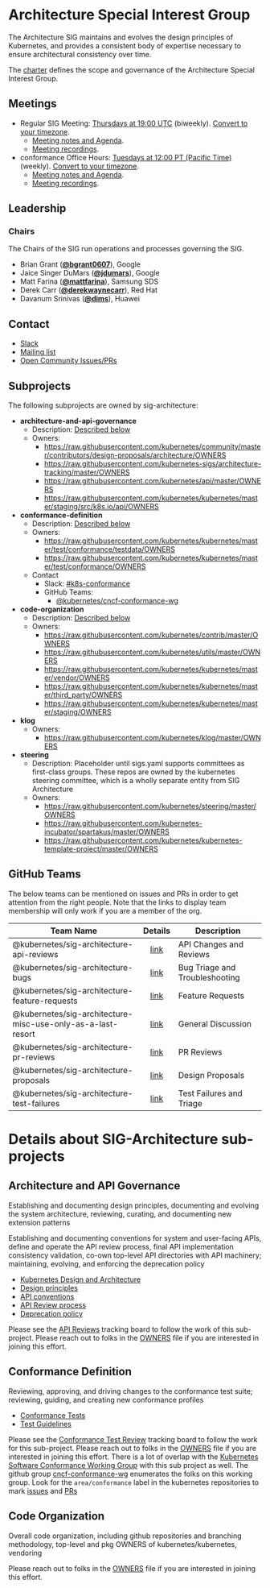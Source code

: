 <!---
This is an autogenerated file!

Please do not edit this file directly, but instead make changes to the
sigs.yaml file in the project root.

To understand how this file is generated, see https://git.k8s.io/community/generator/README.md
--->
# Architecture Special Interest Group

The Architecture SIG maintains and evolves the design principles of Kubernetes, and provides a consistent body of expertise necessary to ensure architectural consistency over time.

The [charter](charter.md) defines the scope and governance of the Architecture Special Interest Group.

## Meetings
* Regular SIG Meeting: [Thursdays at 19:00 UTC](https://docs.google.com/document/d/1FQx0BPlkkl1Bn0c9ocVBxYIKojpmrS1CFP5h0DI68AE/edit) (biweekly). [Convert to your timezone](http://www.thetimezoneconverter.com/?t=19:00&tz=UTC).
  * [Meeting notes and Agenda](https://docs.google.com/document/d/1BlmHq5uPyBUDlppYqAAzslVbAO8hilgjqZUTaNXUhKM/edit).
  * [Meeting recordings](https://www.youtube.com/playlist?list=PL69nYSiGNLP2m6198LaLN6YahX7EEac5g).
* conformance Office Hours: [Tuesdays at 12:00 PT (Pacific Time)](https://docs.google.com/document/d/1FQx0BPlkkl1Bn0c9ocVBxYIKojpmrS1CFP5h0DI68AE/edit) (weekly). [Convert to your timezone](http://www.thetimezoneconverter.com/?t=12:00&tz=PT%20%28Pacific%20Time%29).
  * [Meeting notes and Agenda](https://docs.google.com/document/d/1W31nXh9RYAb_VaYkwuPLd1hFxuRX3iU0DmaQ4lkCsX8/edit#).
  * [Meeting recordings](https://www.youtube.com/playlist?list=PL69nYSiGNLP2m6198LaLN6YahX7EEac5g).

## Leadership

### Chairs
The Chairs of the SIG run operations and processes governing the SIG.

* Brian Grant (**[@bgrant0607](https://github.com/bgrant0607)**), Google
* Jaice Singer DuMars (**[@jdumars](https://github.com/jdumars)**), Google
* Matt Farina (**[@mattfarina](https://github.com/mattfarina)**), Samsung SDS
* Derek Carr (**[@derekwaynecarr](https://github.com/derekwaynecarr)**), Red Hat
* Davanum Srinivas (**[@dims](https://github.com/dims)**), Huawei

## Contact
* [Slack](https://kubernetes.slack.com/messages/sig-architecture)
* [Mailing list](https://groups.google.com/forum/#!forum/kubernetes-sig-architecture)
* [Open Community Issues/PRs](https://github.com/kubernetes/community/labels/sig%2Farchitecture)

## Subprojects

The following subprojects are owned by sig-architecture:
- **architecture-and-api-governance**
  - Description: [Described below](#architecture-and-api-governance)
  - Owners:
    - https://raw.githubusercontent.com/kubernetes/community/master/contributors/design-proposals/architecture/OWNERS
    - https://raw.githubusercontent.com/kubernetes-sigs/architecture-tracking/master/OWNERS
    - https://raw.githubusercontent.com/kubernetes/api/master/OWNERS
    - https://raw.githubusercontent.com/kubernetes/kubernetes/master/staging/src/k8s.io/api/OWNERS
- **conformance-definition**
  - Description: [Described below](#conformance-definition)
  - Owners:
    - https://raw.githubusercontent.com/kubernetes/kubernetes/master/test/conformance/testdata/OWNERS
    - https://raw.githubusercontent.com/kubernetes/kubernetes/master/test/conformance/OWNERS
  - Contact
    - Slack: [#k8s-conformance](https://kubernetes.slack.com/messages/k8s-conformance)
    - GitHub Teams:
      - [@kubernetes/cncf-conformance-wg](https://github.com/orgs/kubernetes/teams/cncf-conformance-wg)
- **code-organization**
  - Description: [Described below](#code-organization)
  - Owners:
    - https://raw.githubusercontent.com/kubernetes/contrib/master/OWNERS
    - https://raw.githubusercontent.com/kubernetes/utils/master/OWNERS
    - https://raw.githubusercontent.com/kubernetes/kubernetes/master/vendor/OWNERS
    - https://raw.githubusercontent.com/kubernetes/kubernetes/master/third_party/OWNERS
    - https://raw.githubusercontent.com/kubernetes/kubernetes/master/staging/OWNERS
- **klog**
  - Owners:
    - https://raw.githubusercontent.com/kubernetes/klog/master/OWNERS
- **steering**
  - Description: Placeholder until sigs.yaml supports committees as first-class groups. These repos are owned by the kubernetes steering committee, which is a wholly separate entity from SIG Architecture
  - Owners:
    - https://raw.githubusercontent.com/kubernetes/steering/master/OWNERS
    - https://raw.githubusercontent.com/kubernetes-incubator/spartakus/master/OWNERS
    - https://raw.githubusercontent.com/kubernetes/kubernetes-template-project/master/OWNERS

## GitHub Teams

The below teams can be mentioned on issues and PRs in order to get attention from the right people.
Note that the links to display team membership will only work if you are a member of the org.

| Team Name | Details | Description |
| --------- |:-------:| ----------- |
| @kubernetes/sig-architecture-api-reviews | [link](https://github.com/orgs/kubernetes/teams/sig-architecture-api-reviews) | API Changes and Reviews |
| @kubernetes/sig-architecture-bugs | [link](https://github.com/orgs/kubernetes/teams/sig-architecture-bugs) | Bug Triage and Troubleshooting |
| @kubernetes/sig-architecture-feature-requests | [link](https://github.com/orgs/kubernetes/teams/sig-architecture-feature-requests) | Feature Requests |
| @kubernetes/sig-architecture-misc-use-only-as-a-last-resort | [link](https://github.com/orgs/kubernetes/teams/sig-architecture-misc-use-only-as-a-last-resort) | General Discussion |
| @kubernetes/sig-architecture-pr-reviews | [link](https://github.com/orgs/kubernetes/teams/sig-architecture-pr-reviews) | PR Reviews |
| @kubernetes/sig-architecture-proposals | [link](https://github.com/orgs/kubernetes/teams/sig-architecture-proposals) | Design Proposals |
| @kubernetes/sig-architecture-test-failures | [link](https://github.com/orgs/kubernetes/teams/sig-architecture-test-failures) | Test Failures and Triage |

<!-- BEGIN CUSTOM CONTENT -->

# Details about SIG-Architecture sub-projects

## Architecture and API Governance

Establishing and documenting design principles, documenting and evolving the system architecture, reviewing, curating, and documenting new extension patterns

Establishing and documenting conventions for system and user-facing APIs, define and operate the APl review process, final API implementation consistency validation, co-own top-level API directories with API machinery; maintaining, evolving, and enforcing the deprecation policy

* [Kubernetes Design and Architecture](https://github.com/kubernetes/community/blob/master/contributors/design-proposals/architecture/architecture.md)
* [Design principles](https://github.com/kubernetes/community/blob/master/contributors/design-proposals/architecture/principles.md)
* [API conventions](/contributors/devel/sig-architecture/api-conventions.md)
* [API Review process](https://github.com/kubernetes/community/blob/master/sig-architecture/api-review-process.md)
* [Deprecation policy](https://kubernetes.io/docs/reference/deprecation-policy/)

Please see the [API Reviews](https://github.com/orgs/kubernetes/projects/13) tracking board to follow the work of this sub-project. Please reach out to folks in the [OWNERS](https://github.com/kubernetes/community/blob/master/contributors/design-proposals/architecture/OWNERS) file if you are interested in joining this effort.

## Conformance Definition

Reviewing, approving, and driving changes to the conformance test suite; reviewing, guiding, and creating new conformance profiles

* [Conformance Tests](https://github.com/kubernetes/kubernetes/blob/master/test/conformance/testdata/conformance.txt)
* [Test Guidelines](/contributors/devel/sig-architecture/conformance-tests.md)

Please see the [Conformance Test Review](https://github.com/kubernetes-sigs/architecture-tracking/projects/1) tracking board to follow the work for this sub-project. Please reach out to folks in the [OWNERS](https://github.com/kubernetes/kubernetes/blob/master/test/conformance/testdata/OWNERS) file if you are interested in joining this effort. There is a lot of overlap with the [Kubernetes Software Conformance Working Group](https://github.com/cncf/k8s-conformance/blob/master/README-WG.md) with this sub project as well. The github group [cncf-conformance-wg](https://github.com/orgs/kubernetes/teams/cncf-conformance-wg) enumerates the folks on this working group. Look for the `area/conformance` label in the kubernetes repositories to mark [issues](https://github.com/kubernetes/kubernetes/issues?q=is%3Aissue+is%3Aopen+label%3Aarea%2Fconformance) and [PRs](https://github.com/kubernetes/kubernetes/pulls?q=is%3Apr+is%3Aopen+label%3Aarea%2Fconformance) 

## Code Organization

Overall code organization, including github repositories and branching methodology, top-level and pkg OWNERS of kubernetes/kubernetes, vendoring

Please reach out to folks in the [OWNERS](https://github.com/kubernetes/kubernetes/blob/master/vendor/OWNERS) file if you are interested in joining this effort.


<!-- END CUSTOM CONTENT -->

